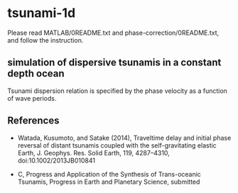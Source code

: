 # tsunami-1d
Please read MATLAB/0README.txt and phase-correction/0README.txt, and follow the instruction.

## simulation of dispersive tsunamis in a constant depth ocean

Tsunami dispersion relation is specified by the phase velocity as a function of wave periods.

## References
* Watada, Kusumoto, and Satake (2014), Traveltime delay and initial phase 
	reversal of distant tsunamis coupled with the self-gravitating elastic 
	Earth, J. Geophys. Res. Solid Earth, 119, 4287–4310, doi:10.1002/2013JB010841
  
* C, Progress and Application of the Synthesis of Trans-oceanic Tsunamis,
  Progress in Earth and Planetary Science, submitted
